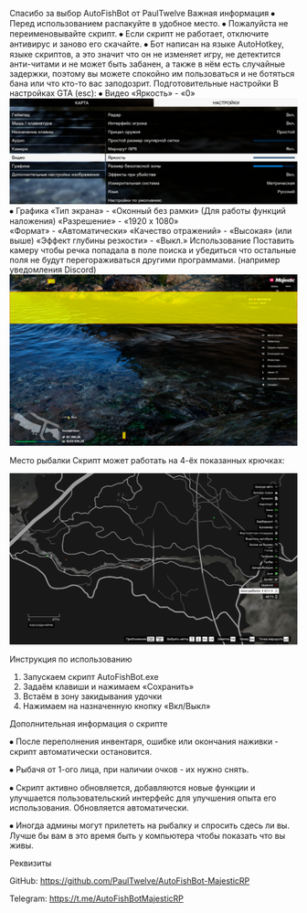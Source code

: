 Спасибо за выбор AutoFishBot от PaulTwelve
Важная информация
⦁	Перед использованием распакуйте в удобное место.
⦁	Пожалуйста не переименовывайте скрипт.
⦁	Если скрипт не работает, отключите антивирус и заново его скачайте.
⦁	Бот написан на языке AutoHotkey, языке скриптов, а это значит что он не изменяет игру, не детектится анти-читами и не может быть забанен, а также в нём есть случайные задержки, поэтому вы можете спокойно им пользоваться и не ботяться бана или что кто-то вас заподозрит.
Подготовительные настройки
В настройках GTA (esc):
⦁	Видео
	«Яркость» - «0» 
![Яркость](Brightness.png)
⦁	Графика 
	«Тип экрана» - «Оконный без рамки»
	(Для работы функций наложения)
	«Разрешение» - «1920 x 1080»	
	«Формат» - «Автоматически»
	«Качество отражений» - «Высокая» (или выше)
	«Эффект глубины резкости» - «Выкл.»
Использование
Поставить камеру чтобы речка попадала в поле поиска и убедиться что остальные поля не будут перегораживаться другими программами. (например уведомления Discord)
![Поля](Fields.png)

Место рыбалки
Скрипт может работать на 4-ёх показанных крючках:

![Крючки](Hooks.png)


Инструкция по использованию
1.	Запускаем скрипт AutoFishBot.exe
2.	Задаём клавиши и нажимаем «Сохранить»
3.	Встаём в зону закидывания удочки
4.	Нажимаем на назначенную кнопку «Вкл/Выкл»

Дополнительная информация о скрипте

⦁	После переполнения инвентаря, ошибке или окончания наживки - скрипт автоматически остановится.

⦁	Рыбачя от 1-ого лица, при наличии очков - их нужно снять.

⦁	Скрипт активно обновляется, добавляются новые функции и улучшается пользовательский интерфейс для улучшения опыта его использования. Обновляется автоматически.

⦁	Иногда админы могут прилететь на рыбалку и спросить сдесь ли вы. Лучше бы вам в это время быть у компьютера чтобы показать что вы живы.

Реквизиты

GitHub: https://github.com/PaulTwelve/AutoFishBot-MajesticRP

Telegram: https://t.me/AutoFishBotMajesticRP

